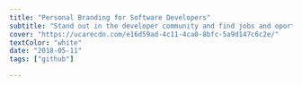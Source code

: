 ```yaml
---
title: "Personal Branding for Software Developers"
subtitle: "Stand out in the developer community and find jobs and oportunities with an excelent online presence"
cover: "https://ucarecdn.com/e16d59ad-4c11-4ca0-8bfc-5a9d147c6c2e/"
textColor: "white"
date: "2018-05-11"
tags: ["github"]

---
```



<!--stackedit_data:
eyJoaXN0b3J5IjpbLTgyOTk4MDc3Ml19
-->